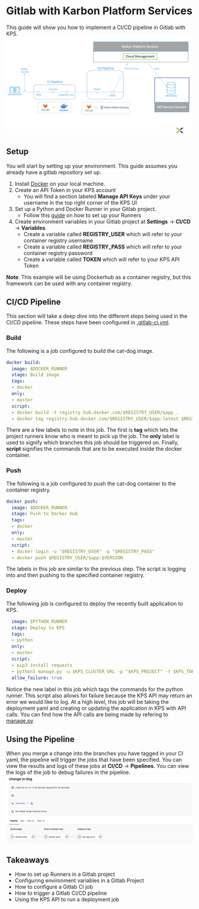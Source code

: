 # Gitlab with Karbon Platform Services

This guide will show you how to implement a CI/CD pipeline in Gitlab with KPS.
![Pipeline!](img/pipeline.png "CI/CD Pipeline")

## Setup

You will start by setting up your environment. This guide assumes you already have a gitlab repository set up.

1. Install [Docker](https://www.docker.com/) on your local machine.
2. Create an API Token in your KPS account
    * You will find a section labeled **Manage API Keys** under your username in the top right corner of the KPS UI
3. Set up a Python and Docker Runner in your Gitlab project.
    * Follow this [guide](https://angristan.xyz/2018/09/build-push-docker-images-gitlab-ci/) on how to set up your Runners
4. Create environment variables in your Gitlab project at **Settings** -> **CI/CD** -> **Variables**.
    * Create a variable called **REGISTRY_USER** which will refer to your container registry username
    * Create a variable called **REGISTRY_PASS** which will refer to your container registry password
    * Create a variable called **TOKEN** which will refer to your KPS API Token

**Note**: This example will be using Dockerhub as a container registry, but this framework can be used with any container registry.

## CI/CD Pipeline

This section will take a deep dive into the different steps being used in the CI/CD pipeline. These steps have been configured in [.gitlab-ci.yml](.gitlab-ci.yml).

### Build

The following is a job configured to build the cat-dog image.
```yaml
docker build:
  image: $DOCKER_RUNNER
  stage: Build image
  tags: 
  - docker
  only:
  - master
  script:
  - docker build -t registry.hub.docker.com/$REGISTRY_USER/$app .
  - docker tag registry.hub.docker.com/$REGISTRY_USER/$app:latest $REGISTRY_USER/$app:$VERSION
```

There are a few labels to note in this job. The first is __tag__ which lets the project runners know who is meant to pick up the job. The __only__ label
is used to signify which branches this job should be triggered on. Finally, __script__ signifies the commands that are to be executed inside the docker container.

### Push

The following is a job configured to push the cat-dog container to the container registry.
```yaml
docker push:
  image: $DOCKER_RUNNER
  stage: Push to Docker Hub
  tags: 
  - docker
  only:
  - master
  script:
  - docker login -u "$REGISTRY_USER" -p "$REGISTRY_PASS"
  - docker push $REGISTRY_USER/$app:$VERSION
```

The labels in this job are similar to the previous step. The script is logging into and then pushing to 
the specified container registry.

### Deploy

The following job is configured to deploy the recently built application to KPS.
```yaml
  image: $PYTHON_RUNNER
  stage: Deploy to KPS
  tags:
  - python
  only:
  - master
  script:
  - pip3 install requests
  - python3 manage.py -u $KPS_CLUSTER_URL -p "$KPS_PROJECT" -t $KPS_TOKEN -a "$app"
  allow_failure: true
```

Notice the new label in this job which tags the commands for the python runner. This script also allows for failure because the KPS API may return an error 
we would like to log. At a high level, this job will be taking the deployment yaml and creating or updating the application in KPS with API calls. You can 
find how the API calls are being made by refering to [manage.py](manage.py)

## Using the Pipeline

When you merge a change into the branches you have tagged in your CI yaml, the pipeline will trigger the jobs 
that have been specified. You can view the results and logs of these jobs at **CI/CD** -> **Pipelines**. You can view the logs of the job to debug
failures in the pipeline.
![Jobs!](img/jobs.png "Pipeline Jobs")

## Takeaways

* How to set up Runners in a Gitlab project
* Configuring environment variables in a Gitlab Project
* How to configure a Gitlab CI job
* How to trigger a Gitlab CI/CD pipeline
* Using the KPS API to run a deployment job